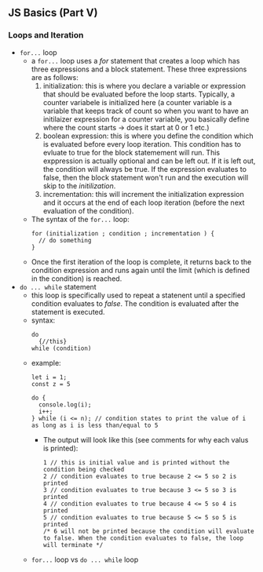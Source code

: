 ## JS Basics (Part V)
### Loops and Iteration
- `for...` loop
  - a `for...` loop uses a <em>for</em> statement that creates a loop which has three expressions and a block statement. These three expressions are as follows:
    1. initialization: this is where you declare a variable or expression that should be evaluated before the loop starts. Typically, a counter variabele is initialized here (a counter variable is a variable that keeps track of count so when you want to have an initilaizer expression for a counter variable, you basically define where the count starts -> does it start at 0 or 1 etc.)
    2. boolean expression: this is where you define the condition which is evaluated before every loop iteration. This condition has to evluate to true for the block statemement will run. This exppression is actually optional and can be left out. If it is left out, the condition will always be true. If the expression evaluates to false, then the block statement won't run and the execution will skip to the <em>initilization</em>.
    3. incrementation: this will increment the initialization expression and it occurs at the end of each loop iteration (before the next evaluation of the condition).
  - The syntax of the `for...` loop:
    ```
    for (initialization ; condition ; incrementation ) {
      // do something  
    }
    ```
  - Once the first iteration of the loop is complete, it returns back to the condition expression and runs again until the limit (which is defined in the condition) is reached.
- `do ... while` statement 
  - this loop is specifically used to repeat a statenent until a specified condition evaluates to <em>false</em>. The condition is evaluated after the statement is executed.  
  - syntax:
    ```
    do 
      {//this}
    while (condition)
    ```
  - example:
      ```
      let i = 1;
      const z = 5

      do {
        console.log(i);
        i++;
      } while (i <= n); // condition states to print the value of i as long as i is less than/equal to 5
      ```
    - The output will look like this (see comments for why each valus is printed):
      ```
      1 // this is initial value and is printed without the condition being checked
      2 // condition evaluates to true because 2 <= 5 so 2 is printed 
      3 // condition evaluates to true because 3 <= 5 so 3 is printed 
      4 // condition evaluates to true because 4 <= 5 so 4 is printed 
      5 // condition evaluates to true because 5 <= 5 so 5 is printed
      /* 6 will not be printed because the condition will evaluate to false. When the condition evaluates to false, the loop will terminate */
      ```
  - `for...` loop vs `do ... while` loop


    
